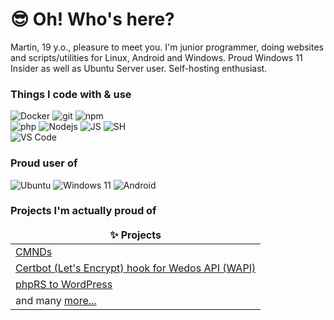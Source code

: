 <h1>😎 Oh! Who's here?</h1>

<p>Martin, 19 y.o., pleasure to meet you. I'm junior programmer, doing websites and scripts/utilities for Linux, Android and Windows. Proud Windows 11 Insider as well as Ubuntu Server user. Self-hosting enthusiast.</p>
<h3>Things I code with & use</h3>
<p>
  <img alt="Docker" src="https://img.shields.io/badge/docker-%230db7ed.svg?style=for-the-badge&logo=docker&logoColor=white" />
  <img alt="git" src="https://img.shields.io/badge/Gitea-34495E?style=for-the-badge&logo=gitea&logoColor=5D9425" />
  <img alt="npm" src="https://img.shields.io/badge/NPM-%23CB3837.svg?style=for-the-badge&logo=npm&logoColor=white" />
  <br>
  <img alt="php" src="https://img.shields.io/badge/php-%23777BB4.svg?style=for-the-badge&logo=php&logoColor=white" />
  <img alt="Nodejs" src="https://img.shields.io/badge/node.js-6DA55F?style=for-the-badge&logo=node.js&logoColor=white" />
  <img alt="JS" src="https://img.shields.io/badge/javascript-%23323330.svg?style=for-the-badge&logo=javascript&logoColor=%23F7DF1E" />
  <img alt="SH" src="https://img.shields.io/badge/shell_script-%23121011.svg?style=for-the-badge&logo=gnu-bash&logoColor=white" />
  <br>
  <img alt="VS Code" src="https://img.shields.io/badge/Visual%20Studio%20Code-0078d7.svg?style=for-the-badge&logo=visual-studio-code&logoColor=white" />
  <br>
</p>
<h3>Proud user of</h3>
<p>
  <img alt="Ubuntu" src="https://img.shields.io/badge/Ubuntu-E95420?style=for-the-badge&logo=ubuntu&logoColor=white" />
  <img alt="Windows 11" src="https://img.shields.io/badge/Windows%2011-%230079d5.svg?style=for-the-badge&logo=Windows%2011&logoColor=white" />
  <img alt="Android" src="https://img.shields.io/badge/Android-3DDC84?style=for-the-badge&logo=android&logoColor=white" />
</p>
<h3>Projects I'm actually proud of</h3>
<table>
  <thead align="center">
    <tr border: none;>
      <td><b>✨ Projects</b></td>
    </tr>
  </thead>
  <tbody>
    <tr>
      <td><a href="https://github.com/maskalix/cmnds">CMNDs</a></td>
    </tr>
    <tr>
      <td><a href="https://github.com/maskalix/wedos-api">Certbot (Let's Encrypt) hook for Wedos API (WAPI)</a></td>
    </tr>
    <tr>
      <td><a href="https://github.com/maskalix/phprs-to-wordpress-db-transfer">phpRS to WordPress</a></td>
    </tr>
    <tr>
      <td>and many <a href="https://github.com/maskalix?tab=repositories">more...</a></td>
    </tr>
  </tbody>
</table>

